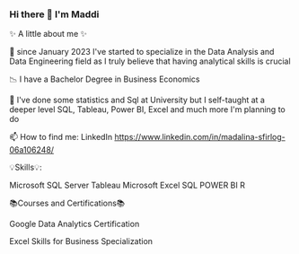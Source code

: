 ### Hi there 👋 I'm Maddi 

✨ A little about me ✨


👀 since January 2023 I've started to specialize in the Data Analysis and Data Engineering field as I truly believe that having analytical skills is crucial 

📉 I have a Bachelor Degree in Business Economics 

🌱 I've done some statistics and Sql at University but I self-taught at a deeper level SQL, Tableau, Power BI, Excel and much more I'm planning to do

📫 How to find me: LinkedIn
https://www.linkedin.com/in/madalina-sfirlog-06a106248/







💡Skills💡:

Microsoft SQL Server
Tableau
Microsoft Excel
SQL 
POWER BI 
R





📚Courses and Certifications📚

Google Data Analytics Certification

Excel Skills for Business Specialization

